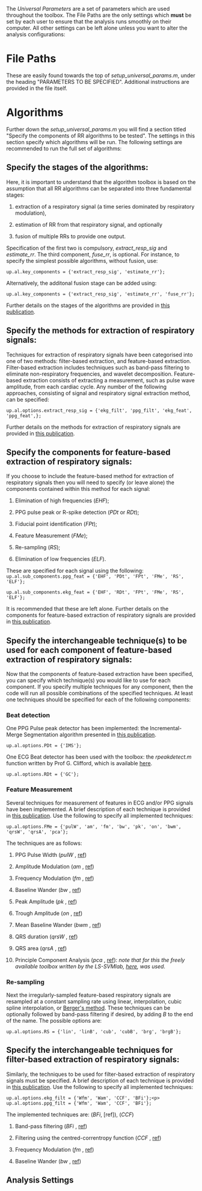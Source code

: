 The _Universal Parameters_ are a set of parameters which are used throughout the toolbox. The File Paths are the only settings which **must** be set by each user to ensure that the analysis runs smoothly on their computer. All other settings can be left alone unless you want to alter the analysis configurations:

# File Paths
These are easily found towards the top of _setup_universal_params.m_, under the heading "PARAMETERS TO BE SPECIFIED". Additional instructions are provided in the file itself.


# Algorithms
Further down the _setup_universal_params.m_ you will find a section titled "Specify the components of RR algorithms to be tested". The settings in this section specify which algorithms will be run. The following settings are recommended to run the full set of algorithms:

## Specify the stages of the algorithms:
Here, it is important to understand that the algorithm toolbox is based on the assumption that all RR algorithms can be separated into three fundamental stages:<p> 

1. extraction of a respiratory signal (a time series dominated by respiratory modulation),

2. estimation of RR from that respiratory signal, and optionally

3. fusion of multiple RRs to provide one output.

Specification of the first two is compulsory, _extract_resp_sig_ and _estimate_rr_. The third component, _fuse_rr_, is optional. For instance, to specify the simplest possible algorithms, without fusion, use:<p>
`up.al.key_components = {'extract_resp_sig', 'estimate_rr'};` <p>
Alternatively, the additonal fusion stage can be added using:<p>
`up.al.key_components = {'extract_resp_sig', 'estimate_rr', 'fuse_rr'};` <p>
Further details on the stages of the algorithms are provided in [this publication](http://peterhcharlton.github.io/RRest/yhvs_assessment.html).

## Specify the methods for extraction of respiratory signals:
Techniques for extraction of respiratory signals have been categorised into one of two methods: filter-based extraction, and feature-based extraction. Filter-based extraction includes techniques such as band-pass filtering to eliminate non-respiratory frequencies, and wavelet decomposition. Feature-based extraction consists of extracting a measurement, such as pulse wave amplitude, from each cardiac cycle. Any number of the following approaches, consisting of signal and respiratory signal extraction method, can be specified:<p>
`up.al.options.extract_resp_sig = {'ekg_filt', 'ppg_filt', 'ekg_feat', 'ppg_feat',};` <p>
Further details on the methods for extraction of respiratory signals are provided in [this publication](http://peterhcharlton.github.io/RRest/yhvs_assessment.html).

## Specify the components for feature-based extraction of respiratory signals:
If you choose to include the feature-based method for extraction of respiratory signals then you will need to specify (or leave alone) the components contained within this method for each signal:

1. Elimination of high frequencies (_EHF_);

2. PPG pulse peak or R-spike detection (_PDt_ or _RDt_);

3. Fiducial point identification (_FPt_);

4. Feature Measurement (_FMe_);

5. Re-sampling (_RS_);

6. Elimination of low frequencies (_ELF_).

These are specified for each signal using the following:
`up.al.sub_components.ppg_feat = {'EHF', 'PDt', 'FPt', 'FMe', 'RS', 'ELF'};` <p>
`up.al.sub_components.ekg_feat = {'EHF', 'RDt', 'FPt', 'FMe', 'RS', 'ELF'};` <p>
It is recommended that these are left alone. Further details on the components for feature-based extraction of respiratory signals are provided in [this publication](http://peterhcharlton.github.io/RRest/yhvs_assessment.html).

## Specify the interchangeable technique(s) to be used for each component of feature-based extraction of respiratory signals:
Now that the components of feature-based extraction have been specified, you can specify which technique(s) you would like to use for each component. If you specify multiple techniques for any component, then the code will run all possible combinations of the specified techniques. At least one techniques should be specified for each of the following components:

### Beat detection
One PPG Pulse peak detector has been implemented: the Incremental-Merge Segmentation algorithm presented in [this publication](10.1109/EMBC.2012.6346628).<p>
`up.al.options.PDt = {'IMS'};`

One ECG Beat detector has been used with the toolbox: the _rpeakdetect.m_ function written by Prof G. Clifford, which is available [here](http://www.mit.edu/~gari/CODE/ECGtools/ecgBag/rpeakdetect.m).<p>
`up.al.options.RDt = {'GC'};`

### Feature Measurement
Several techniques for measurement of features in ECG and/or PPG signals have been implemented. A brief description of each technique is provided in [this publication](http://peterhcharlton.github.io/RRest/yhvs_assessment.html). Use the following to specify all implemented techniques:<p>
`up.al.options.FMe = {'pulW', 'am', 'fm', 'bw', 'pk', 'on', 'bwm', 'qrsW', 'qrsA', 'pca'};`

The techniques are as follows:

1. PPG Pulse Width (_pulW_ , [ref](https://zaguan.unizar.es/record/31895))

2. Amplitude Modulation (_am_ , [ref](doi.org/10.1109/TBME.2013.2246160))

3. Frequency Modulation (_fm_ , [ref](doi.org/10.1109/TBME.2013.2246160))

4. Baseline Wander (_bw_ , [ref](http://peterhcharlton.github.io/RRest/yhvs_assessment.html))

5. Peak Amplitude (_pk_ , [ref](doi.org/10.1109/TBME.2013.2246160))

6. Trough Amplitude (_on_ , [ref](doi.org/10.1109/ICASSP.2010.5495584))

7. Mean Baseline Wander (_bwm_ , [ref](doi.org/10.1109/ICASSP.2010.5495584))

8. QRS duration (_qrsW_ , [ref](http://medicalresearchjournal.org/index.php/GJMR/article/view/315))

9. QRS area (_qrsA_ , [ref](http://ieeexplore.ieee.org/xpls/abs_all.jsp?arnumber=5738022))

10. Principle Component Analysis (_pca_ , [ref](doi.org/10.1109/TBME.2012.2186448)): _note that for this the freely available toolbox written by the LS-SVMlab, [here](http://www.esat.kuleuven.be/sista/lssvmlab/), was used._

### Re-sampling

Next the irregularly-sampled feature-based respiratory signals are resampled at a constant sampling rate using linear, interpolation, cubic spline interpolation, or [Berger's method](doi.org/10.1109/TBME.1986.325789). These techniques can be optionally followed by band-pass filtering if desired, by adding _B_ to the end of the name. The possible options are:

`up.al.options.RS = {'lin', 'linB', 'cub', 'cubB', 'brg', 'brgB'};`

## Specify the interchangeable techniques for filter-based extraction of respiratory signals:
Similarly, the techniques to be used for filter-based extraction of respiratory signals must be specified. A brief description of each technique is provided in [this publication](http://peterhcharlton.github.io/RRest/yhvs_assessment.html). Use the following to specify all implemented techniques:<p>
`up.al.options.ekg_filt = {'Wfm', 'Wam', 'CCF', 'BFi'};<p>
up.al.options.ppg_filt = {'Wfm', 'Wam', 'CCF', 'BFi'};`


The implemented techniques are:  (_BFi_, [ref]),  (_CCF_)

1. Band-pass filtering (_BFi_ , [ref](https://zaguan.unizar.es/record/31895))

2. Filtering using the centred-correntropy function (_CCF_ , [ref](doi.org/10.1109/TBME.2013.2246160))

3. Frequency Modulation (_fm_ , [ref](doi.org/10.1109/TBME.2013.2246160))

4. Baseline Wander (_bw_ , [ref](http://peterhcharlton.github.io/RRest/yhvs_assessment.html))
## Analysis Settings